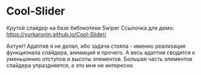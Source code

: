 # Cool-Slider
 Крутой слайдер на базе библиотеки Swiper
Ссылочка для демо: https://yurkaronin.github.io/Cool-Slider/

Ахтунг! Адаптив я не делал, ибо задача стояла - именно реализация функционала слайдера, аниамций и прочего.
А весь адаптив сводится к уменьшению отступов и высоты элементов.
Большая часть элементов слайдера упраздняется, а это мне не интересно.
